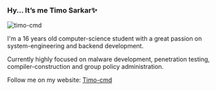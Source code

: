 ### Hy... It’s me Timo Sarkar✨


<p align="left"> <img src="https://komarev.com/ghpvc/?username=timo-cmd" alt="timo-cmd" /> </p>

I'm a 16 years old computer-science student with a great passion on system-engineering and backend development. 

Currently highly focused on malware development, penetration testing, compiler-construction and group policy administration.





Follow me on my website: <a href="http://timo-cmd.github.io">Timo-cmd</a>
<!--
#### Skills💪🏻

Here are some of my skills listed on system-engineering and software development.:

 **System-engineering**: 

  Relative databases with: SQL <br> Shell scripting with: WinBat, GNUbash and Powershell 

  Cloud and IoT Engineering with: Docker, SQL and SAP

 **Software Development**:

  OOP with C/C++/C#, JS and Golang
 
  Frontend/Webdesign with: HTML/CSS/JS/React.js and more...

  Compiler construction with: Nodejs and Golang

  General knowledge in: Lua, Ruby, Crystal, Golang, Haskell, Elixir/Erlang, Dart/Flutter and Verilog
-->

<!--
**timo-cmd/timo-cmd** is a ✨ _special_ ✨ repository because its `README.md` (this file) appears on your GitHub profile.

Here are some ideas to get you started:

- 🔭 I’m currently working on ...
- 🌱 I’m currently learning ...
- 👯 I’m looking to collaborate on ...
- 🤔 I’m looking for help with ...
- 💬 Ask me about ...
- 📫 How to reach me: ...
- 😄 Pronouns: ...
- ⚡ Fun fact: ...
-->
